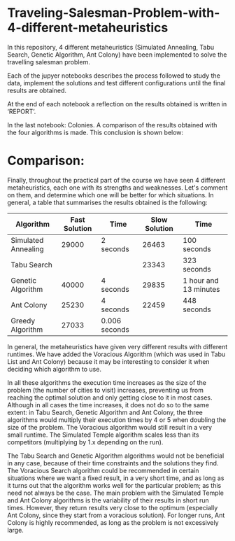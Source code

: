 # Traveling-Salesman-Problem-with-4-different-metaheuristics

In this repository, 4 different metaheuristics (Simulated Annealing, Tabu Search, Genetic Algorithm, Ant Colony) have been implemented to solve the travelling salesman problem. 

Each of the jupyer notebooks describes the process followed to study the data, implement the solutions and test different configurations until the final results are obtained. 

At the end of each notebook a reflection on the results obtained is written in ‘REPORT’. 

In the last notebook: Colonies. A comparison of the results obtained with the four algorithms is made. This conclusion is shown below:

# Comparison:

Finally, throughout the practical part of the course we have seen 4 different metaheuristics, each one with its strengths and weaknesses. Let's comment on them, and determine which one will be better for which situations. In general, a table that summarises the results obtained is the following:

| Algorithm             | Fast Solution | Time       | Slow Solution | Time            |
|-----------------------|---------------|------------|---------------|-----------------|
| Simulated Annealing   | 29000        | 2 seconds  | 26463        | 100 seconds     |
| Tabu Search           |         | | 23343           | 323 seconds             |
| Genetic Algorithm     | 40000   | 4 seconds | 29835 | 1 hour and 13 minutes    |
| Ant Colony | 25230 | 4 seconds | 22459 | 448 seconds|
| Greedy Algorithm | 27033 | 0.006 seconds | | |


In general, the metaheuristics have given very different results with different runtimes. We have added the Voracious Algorithm (which was used in Tabu List and Ant Colony) because it may be interesting to consider it when deciding which algorithm to use.

In all these algorithms the execution time increases as the size of the problem (the number of cities to visit) increases, preventing us from reaching the optimal solution and only getting close to it in most cases. Although in all cases the time increases, it does not do so to the same extent: in Tabu Search, Genetic Algorithm and Ant Colony, the three algorithms would multiply their execution times by 4 or 5 when doubling the size of the problem. The Voracious algorithm would still result in a very small runtime. The Simulated Temple algorithm scales less than its competitors (multiplying by 1.x depending on the run).

The Tabu Search and Genetic Algorithm algorithms would not be beneficial in any case, because of their time constraints and the solutions they find. The Voracious Search algorithm could be recommended in certain situations where we want a fixed result, in a very short time, and as long as it turns out that the algorithm works well for the particular problem; as this need not always be the case. The main problem with the Simulated Temple and Ant Colony algorithms is the variability of their results in short run times. However, they return results very close to the optimum (especially Ant Colony, since they start from a voracious solution). For longer runs, Ant Colony is highly recommended, as long as the problem is not excessively large.


